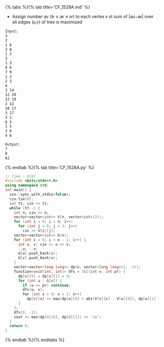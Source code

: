 {% tabs %}{% tab title='CF_1528A.md' %}

* Assign number av (𝑙𝑣 ≤ 𝑎𝑣 ≤ 𝑟𝑣) to each vertex 𝑣 st sum of |𝑎𝑢−𝑎𝑣| over all edges (𝑢,𝑣) of tree is maximized

```txt
Input:
3
2
1 6
3 8
1 2
3
1 3
4 6
7 9
1 2
2 3
6
3 14
12 20
12 19
2 12
10 17
3 17
3 2
6 5
1 5
2 6
4 6

Output:
7
8
62
```

{% endtab %}{% tab title='CF_1528A.py' %}

```cpp
// Time : O(N)
#include <bits/stdc++.h>
using namespace std;
int main() {
  ios::sync_with_stdio(false);
  cin.tie(0);
  int tt; cin >> tt;
  while (tt--) {
    int n; cin >> n;
    vector<vector<int>> V(n, vector<int>(2));
    for (int i = 0; i < n; i++)
      for (int j = 0; j < 2; j++)
        cin >> V[i][j];
    vector<vector<int>> G(n);
    for (int i = 0; i < n - 1; i++) {
      int u, v; cin >> u >> v;
      --u; --v;
      G[u].push_back(v);
      G[v].push_back(u);
    }
    vector<vector<long long>> dp(n, vector<long long>(2, -1));
    function<void(int, int)> dfs = [&](int v, int pr) {
      dp[v][0] = dp[v][1] = 0;
      for (int u : G[v]) {
        if (u == pr) continue;
        dfs(u, v);
        for (int x = 0; x < 2; x++)
          dp[v][x] += max(dp[u][0] + abs(V[v][x] - V[u][0]), dp[u][1] + abs(V[v][x] - V[u][1]));
      }
    };
    dfs(0, -1);
    cout << max(dp[0][0], dp[0][1]) << '\n';
  }
  return 0;
}
```

{% endtab %}{% endtabs %}
